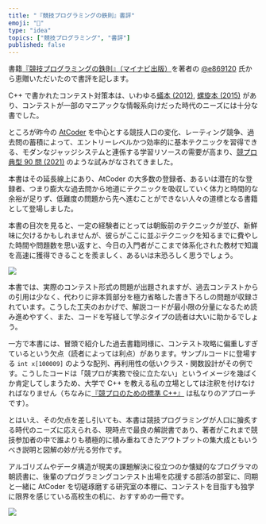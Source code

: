 ```yaml
---
title: "『競技プログラミングの鉄則』書評"
emoji: "📘"
type: "idea"
topics: ["競技プログラミング", "書評"]
published: false
---
```


書籍[『競技プログラミングの鉄則』（マイナビ出版）](https://book.mynavi.jp/ec/products/detail/id=131288)を著者の [@e869120](https://twitter.com/e869120) 氏から恵贈いただいたので書評を記します。

C++ で書かれたコンテスト対策本は、いわゆる[蟻本 (2012)](https://book.mynavi.jp/ec/products/detail/id=22672), [螺旋本 (2015)](https://book.mynavi.jp/ec/products/detail/id=35408) があり、コンテストが一部のマニアックな情報系向けだった時代のニーズには十分な書でした。

ところが昨今の [AtCoder](https://atcoder.jp/) を中心とする競技人口の変化、レーティング競争、過去問の蓄積によって、エントリーレベルかつ効率的に基本テクニックを習得できる、モダンなジャッジシステムと連係する学習リソースの需要が高まり、[競プロ典型 90 問 (2021)](https://atcoder.jp/contests/typical90) のような試みがなされてきました。

本書はその延長線上にあり、AtCoder の大多数の登録者、あるいは潜在的な登録者、つまり膨大な過去問から地道にテクニックを吸収していく体力と時間的な余裕が足りず、低難度の問題から先へ進むことができない人々の道標となる書籍として登場しました。

本書の目次を見ると、一定の経験者にとっては朝飯前のテクニックが並び、新鮮味に欠けるかもしれませんが、彼らがここに並ぶテクニックを知るまでに費やした時間や問題数を思い返すと、今日の入門者がここまで体系化された教材で知識を高速に獲得できることを羨ましく、あるいは末恐ろしく思うでしょう。

![](https://storage.googleapis.com/zenn-user-upload/27981f73f2ec-20221106.png)

本書では、実際のコンテスト形式の問題が出題されますが、過去コンテストからの引用は少なく、代わりに非本質部分を極力省略した書き下ろしの問題が収録されています。こうした工夫のおかげで、解説コードが最小限の分量になるため読み進めやすく、また、コードを写経して学ぶタイプの読者は大いに助かるでしょう。

一方で本書には、冒頭で紹介した過去書籍同様に、コンテスト攻略に偏重しすぎているという欠点（読者によっては利点）があります。サンプルコードに登場する `int x[100009]` のような配列、再利用性の低いクラス・関数設計がその例です。こうしたコードは「競プロが実務で役に立たない」というイメージを幾ばくか肯定してしまうため、大学で C++ を教える私の立場としては注釈を付けなければなりません（ちなみに[『競プロのための標準 C++』](https://zenn.dev/reputeless/books/standard-cpp-for-competitive-programming) は私なりのアプローチです）。

とはいえ、その欠点を差し引いても、本書は競技プログラミングが人口に膾炙する時代のニーズに応えられる、現時点で最良の解説書であり、著者がこれまで競技参加者の中で誰よりも積極的に積み重ねてきたアウトプットの集大成ともいうべき説明と図解の妙が光る労作です。

アルゴリズムやデータ構造が現実の課題解決に役立つのか懐疑的なプログラマの朝読書に、後輩のプログラミングコンテスト出場を応援する部活の部室に、同期と一緒に AtCoder を切磋琢磨する研究室の本棚に、コンテストを目指すも独学に限界を感じている高校生の机に、おすすめの一冊です。

![](https://storage.googleapis.com/zenn-user-upload/8c8860a6e97c-20221106.jpg)
